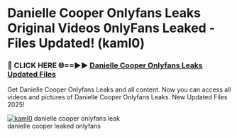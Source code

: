# Danielle Cooper Onlyfans Leaks Original Videos 0nlyFans Leaked - Files Updated! (kaml0)

<h3>🔴 CLICK HERE 🌐==►► <a href="https://tinyurl.com/2jnfzry5" rel="nofollow">Danielle Cooper Onlyfans Leaks Updated Files</a></h3>

Get Danielle Cooper Onlyfans Leaks and all content. Now you can access all videos and pictures of Danielle Cooper Onlyfans Leaks. New Updated Files 2025!

[![kaml0](https://i.imgur.com/GyGTBgg.gif)](https://tinyurl.com/2jnfzry5)
danielle cooper onlyfans leak<br>
danielle cooper leaked onlyfans